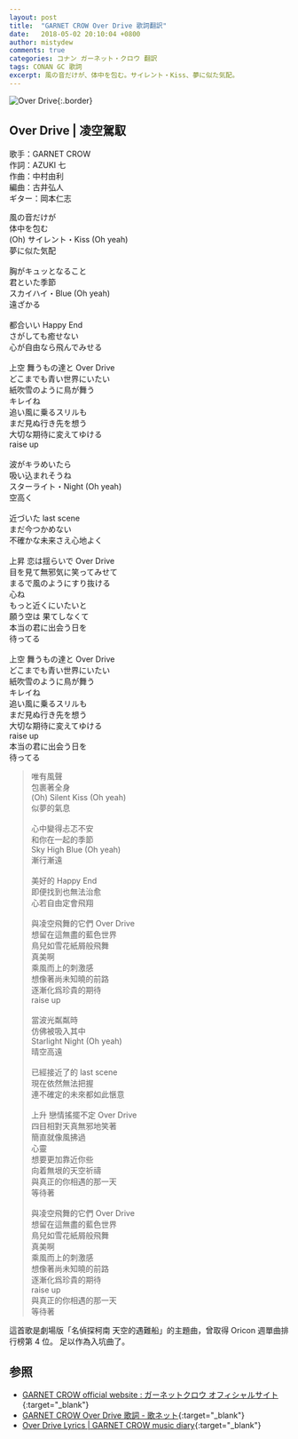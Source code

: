 ```yaml
---
layout: post
title:  "GARNET CROW Over Drive 歌詞翻訳"
date:   2018-05-02 20:10:04 +0800
author: mistydew
comments: true
categories: コナン ガーネット・クロウ 翻訳
tags: CONAN GC 歌詞
excerpt: 風の音だけが、体中を包む。サイレント・Kiss、夢に似た気配。
---
```

![Over Drive](https://raw.githubusercontent.com/mistydew/gc2/master/cover/single/SG31_Over%20Drive.jpg){:.border}

## Over Drive | 凌空駕馭

歌手：GARNET CROW<br>
作詞：AZUKI 七<br>
作曲：中村由利<br>
編曲：古井弘人<br>
ギター：岡本仁志

<div class="lyric-original">
<p>
風の音だけが<br>
体中を包む<br>
(Oh) サイレント・Kiss (Oh yeah)<br>
夢に似た気配<br>
<br>
胸がキュッとなること<br>
君といた季節<br>
スカイハイ・Blue (Oh yeah)<br>
遠ざかる<br>
<br>
都合いい Happy End<br>
さがしても癒せない<br>
心が自由なら飛んでみせる<br>
<br>
上空 舞うもの達と Over Drive<br>
どこまでも青い世界にいたい<br>
紙吹雪のように鳥が舞う<br>
キレイね<br>
追い風に乗るスリルも<br>
まだ見ぬ行き先を想う<br>
大切な期待に変えてゆける<br>
raise up<br>
<br>
波がキラめいたら<br>
吸い込まれそうね<br>
スターライト・Night (Oh yeah)<br>
空高く<br>
<br>
近づいた last scene<br>
まだ今つかめない<br>
不確かな未来さえ心地よく<br>
<br>
上昇 恋は揺らいで Over Drive<br>
目を見て無邪気に笑ってみせて<br>
まるで風のようにすり抜ける<br>
心ね<br>
もっと近くにいたいと<br>
願う空は 果てしなくて<br>
本当の君に出会う日を<br>
待ってる<br>
<br>
上空 舞うもの達と Over Drive<br>
どこまでも青い世界にいたい<br>
紙吹雪のように鳥が舞う<br>
キレイね<br>
追い風に乗るスリルも<br>
まだ見ぬ行き先を想う<br>
大切な期待に変えてゆける<br>
raise up<br>
本当の君に出会う日を<br>
待ってる
</p>
</div>

<div class="lyric-translation">
<blockquote>
唯有風聲<br>
包裹著全身<br>
(Oh) Silent Kiss (Oh yeah)<br>
似夢的氣息<br>
<br>
心中變得忐忑不安<br>
和你在一起的季節<br>
Sky High Blue (Oh yeah)<br>
漸行漸遠<br>
<br>
美好的 Happy End<br>
即便找到也無法治愈<br>
心若自由定會飛翔<br>
<br>
與凌空飛舞的它們 Over Drive<br>
想留在這無盡的藍色世界<br>
鳥兒如雪花紙屑般飛舞<br>
真美啊<br>
乘風而上的刺激感<br>
想像著尚未知曉的前路<br>
逐漸化爲珍貴的期待<br>
raise up<br>
<br>
當波光粼粼時<br>
仿佛被吸入其中<br>
Starlight Night (Oh yeah)<br>
晴空高遠<br>
<br>
已經接近了的 last scene<br>
現在依然無法把握<br>
連不確定的未來都如此愜意<br>
<br>
上升 戀情搖擺不定 Over Drive<br>
四目相對天真無邪地笑著<br>
簡直就像風拂過<br>
心靈<br>
想要更加靠近你些<br>
向着無垠的天空祈禱<br>
與真正的你相遇的那一天<br>
等待著<br>
<br>
與凌空飛舞的它們 Over Drive<br>
想留在這無盡的藍色世界<br>
鳥兒如雪花紙屑般飛舞<br>
真美啊<br>
乘風而上的刺激感<br>
想像著尚未知曉的前路<br>
逐漸化爲珍貴的期待<br>
raise up<br>
與真正的你相遇的那一天<br>
等待著
</blockquote>
</div>

這首歌是劇場版「名偵探柯南 天空的遇難船」的主題曲，曾取得 Oricon 週單曲排行榜第 4 位。
足以作為入坑曲了。

## 参照

* [GARNET CROW official website : ガーネットクロウ オフィシャルサイト](http://www.garnetcrow.com){:target="_blank"}
* [GARNET CROW Over Drive 歌詞 - 歌ネット](https://www.uta-net.com/song/93464){:target="_blank"}
* [Over Drive Lyrics \| GARNET CROW music diary](https://mistydew.github.io/gc/lyrics/original/Over%20Drive.html){:target="_blank"}
